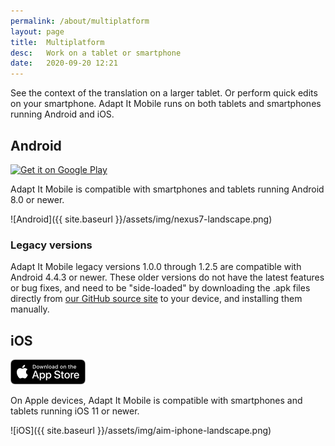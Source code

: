 ```yaml
---
permalink: /about/multiplatform
layout: page
title:  Multiplatform
desc:   Work on a tablet or smartphone
date:   2020-09-20 12:21
---
```


See the context of the translation on a larger tablet. Or perform quick edits on your smartphone. Adapt It Mobile runs on both tablets and smartphones running Android and iOS.

## Android

<div><a href='https://play.google.com/store/apps/details?id=org.adaptit.adaptitmobile&pcampaignid=MKT-Other-global-all-co-prtnr-py-PartBadge-Mar2515-1'><img alt='Get it on Google Play' height='60' width='155' src='https://play.google.com/intl/en_us/badges/images/generic/en_badge_web_generic.png'/></a></div>

Adapt It Mobile is compatible with smartphones and tablets running Android 8.0 or newer.

![Android]({{ site.baseurl }}/assets/img/nexus7-landscape.png)

### Legacy versions

Adapt It Mobile legacy versions 1.0.0 through 1.2.5 are compatible with Android 4.4.3 or newer. These older versions do not have the latest features or bug fixes, and need to be "side-loaded" by downloading the .apk files directly from [our GitHub source site](https://github.com/adapt-it/adapt-it-mobile/releases) to your device, and installing them manually. 

## iOS

<div><a href='https://itunes.apple.com/us/app/adapt-it-mobile/id1031605993?ls=1&mt=8'><img alt='Download on the App Store' src='https://raw.githubusercontent.com/adapt-it/adapt-it-mobile/gh-pages/assets/img/Download_on_the_App_Store_Badge_US-UK_RGB_blk_092917.png' /></a></div>

On Apple devices, Adapt It Mobile is compatible with smartphones and tablets running iOS 11 or newer.

![iOS]({{ site.baseurl }}/assets/img/aim-iphone-landscape.png)

